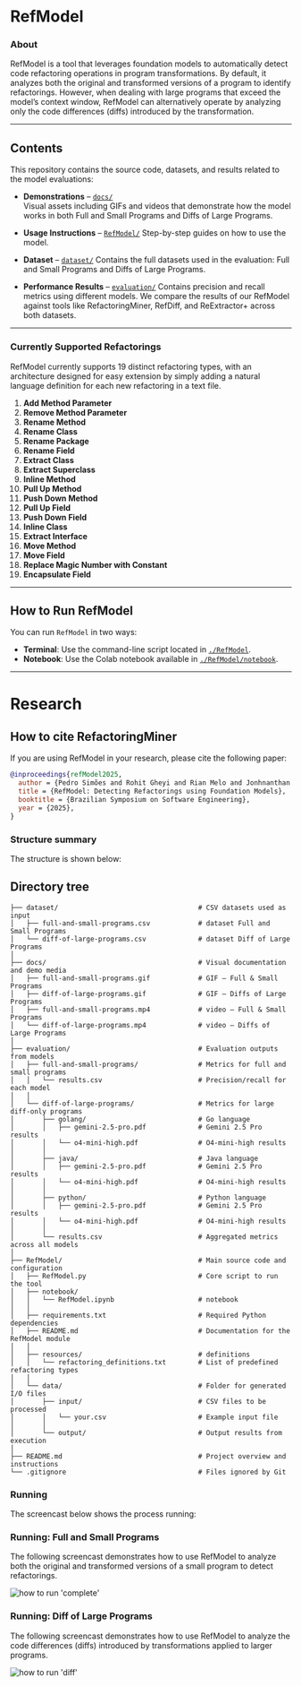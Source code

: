 # RefModel

### About 
RefModel is a tool that leverages foundation models to automatically detect code refactoring operations in program transformations. By default, it analyzes both the original and transformed versions of a program to identify refactorings. However, when dealing with large programs that exceed the model’s context window, RefModel can alternatively operate by analyzing only the code differences (diffs) introduced by the transformation.

---

## Contents
This repository contains the source code, datasets, and results related to the model evaluations:

- **Demonstrations** – [`docs/`](./docs/)  
  Visual assets including GIFs and videos that demonstrate how the model works in both Full and Small Programs and Diffs of Large Programs.
  
- **Usage Instructions** – [`RefModel/`](./RefModel)
  Step-by-step guides on how to use the model.

- **Dataset** – [`dataset/`](./dataset/)
Contains  the full datasets used in the evaluation: Full and Small Programs and Diffs of Large Programs.

- **Performance Results** – [`evaluation/`](./evaluation/)
Contains  precision and recall metrics using different models. We compare the results of our RefModel against tools like RefactoringMiner, RefDiff, and ReExtractor+ across both datasets.
---

### Currently Supported Refactorings
RefModel currently supports 19 distinct refactoring types, with an architecture designed for easy extension by simply adding a natural language definition for each new refactoring in a text file.

1. **Add Method Parameter**  
2. **Remove Method Parameter**  
3. **Rename Method**  
4. **Rename Class**  
5. **Rename Package**  
6. **Rename Field**  
7. **Extract Class**  
8. **Extract Superclass**  
9. **Inline Method**  
10. **Pull Up Method**  
11. **Push Down Method**  
12. **Pull Up Field**  
13. **Push Down Field**  
14. **Inline Class**  
15. **Extract Interface**  
16. **Move Method**  
17. **Move Field**  
18. **Replace Magic Number with Constant**  
19. **Encapsulate Field**

---

## How to Run RefModel

You can run `RefModel` in two ways:

* **Terminal**: Use the command-line script located in [`./RefModel`](./RefModel).
* **Notebook**: Use the Colab notebook available in [`./RefModel/notebook`](./RefModel/notebook).

---

# Research
## How to cite RefactoringMiner
If you are using RefModel in your research, please cite the following paper:

```bibtex
@inproceedings{refModel2025,
  author = {Pedro Simões and Rohit Gheyi and Rian Melo and Jonhnanthan Oliveira and Márcio Ribeiro and Wesley K. G. Assunção},
  title = {RefModel: Detecting Refactorings using Foundation Models},
  booktitle = {Brazilian Symposium on Software Engineering},
  year = {2025},
}
```

### Structure summary

The structure is shown below:

## Directory tree

```text
├── dataset/                                   # CSV datasets used as input
│   ├── full-and-small-programs.csv            # dataset Full and Small Programs
│   └── diff-of-large-programs.csv             # dataset Diff of Large Programs
│
├── docs/                                      # Visual documentation and demo media
│   ├── full-and-small-programs.gif            # GIF – Full & Small Programs
│   ├── diff-of-large-programs.gif             # GIF – Diffs of Large Programs
│   ├── full-and-small-programs.mp4            # video – Full & Small Programs
│   └── diff-of-large-programs.mp4             # video – Diffs of Large Programs
│
├── evaluation/                                # Evaluation outputs from models
│   ├── full-and-small-programs/               # Metrics for full and small programs
│   │   └── results.csv                        # Precision/recall for each model
│   │
│   └── diff-of-large-programs/                # Metrics for large diff-only programs
│       ├── golang/                            # Go language
│       │   ├── gemini-2.5-pro.pdf             # Gemini 2.5 Pro results
│       │   └── o4-mini-high.pdf               # O4-mini-high results
│       │
│       ├── java/                              # Java language
│       │   ├── gemini-2.5-pro.pdf             # Gemini 2.5 Pro results
│       │   └── o4-mini-high.pdf               # O4-mini-high results
│       │
│       ├── python/                            # Python language
│       │   ├── gemini-2.5-pro.pdf             # Gemini 2.5 Pro results
│       │   └── o4-mini-high.pdf               # O4-mini-high results
│       │
│       └── results.csv                        # Aggregated metrics across all models
│
├── RefModel/                                  # Main source code and configuration
│   ├── RefModel.py                            # Core script to run the tool
│   ├── notebook/
│   │   └── RefModel.ipynb                     # notebook
│   │
│   ├── requirements.txt                       # Required Python dependencies
│   ├── README.md                              # Documentation for the RefModel module
│   │
│   ├── resources/                             # definitions
│   │   └── refactoring_definitions.txt        # List of predefined refactoring types
│   │
│   └── data/                                  # Folder for generated I/O files
│       ├── input/                             # CSV files to be processed
│       │   └── your.csv                       # Example input file
│       │
│       └── output/                            # Output results from execution
│
├── README.md                                  # Project overview and instructions
└── .gitignore                                 # Files ignored by Git

```

### Running

The screencast below shows the process running:

### Running: Full and Small Programs

The following screencast demonstrates how to use RefModel to analyze both the original and transformed versions of a small program to detect refactorings.

![how to run 'complete'](docs/full-and-small-programs-ollama.gif)

### Running: Diff of Large Programs

The following screencast demonstrates how to use RefModel to analyze the code differences (diffs) introduced by transformations applied to larger programs.

![how to run 'diff'](docs/diff-of-large-programs-claude.gif)
